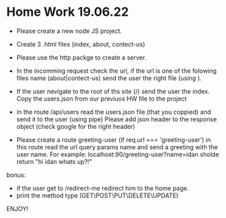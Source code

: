 # Home Work 19.06.22 

- Please create a new node JS project.

- Create 3 .html files (index, about, contect-us)
- Please use the http packge to create a server.
- In the incomming request check the url, if the url is one of the folowing files name (about|contect-us) send the user the right file (using ).
- If the user nevigate to the root of ths site (/) send the user the index.
  Copy the users.json from our previuos HW file to the project
- in the route /api/users read the users.json file (that you coppied) and send it to the user (using pipe)
  Please add json header to the response object (check google for the right header)

- Please create a route greeting-user (if req.url === 'greeting-user')
  in this route read the url query params name and send a greeting with the user name.
  For example: localhost:90/greeting-user?name=idan sholde return "hi idan whats up?!"

bonus:

- if the user get to /redirect-me redirect him to the home page.
- print the method type (GET\POST\PUT\DELETE\UPDATE)

ENJOY!
